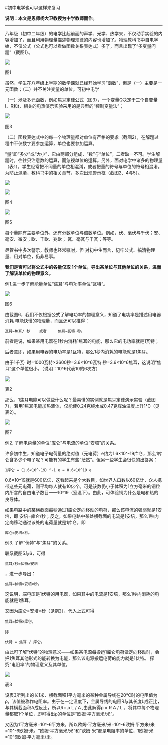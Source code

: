 #初中电学也可以这样来复习

**说明：本文是恩师杨大卫教授为中学教师而作。**

---------------------------

八年级（初中二年级）的电学比起前面的声学、光学、热学来，不仅动手实验的内容增加了，而且利用物理量描述物理规律的内容也增加了。物理教科书中自电学始，不仅公式（公式也可以看做函数关系表达式）多了，而且出现了“多变量问题”（截图1）。

![](./pics/c1.png)

图1

虽然，学生在八年级上学期的数学课就已经开始学习“函数”，但是（一）主要是一元函数；（二）并不关注变量的单位。可初中电学

（一）涉及多元函数，例如焦耳定律公式（图3），一个变量Q决定于三个自变量I、R和t，相关的电热演示实验采用的是典型的“控制变量法”； 

![](./pics/c2.png)

图3

（二）函数表达式中的每一个物理量都对单位有严格的要求（截图2），在解题过程中不仅数字要参加运算，单位也要参加运算。

“量”即“多少”或“大小”，它由两部分组成，“数”与“单位”，二者缺一不可。学生解题时，往往只注意数的运算，而忽视单位的运算。另外，面对电学中诸多的物理量（表1），学生经常把不同量的单位相混淆，或者把量的符号与单位的符号相混淆。为防止混淆，教科书中的相关章节，多次出现警示框（截图2、4与5）。

![](./pics/c3.png)

![](./pics/c4.png)

图4

![](./pics/c5.png)

图5

每个量除有主要单位外，还有分数单位与倍数单位。例如，伏、毫伏与千伏；安、毫安、微安；欧、千欧、兆欧； 瓦、毫瓦与千瓦；等等。 　　　

尽管书中多次警示，教师也经常嘱咐，但 对初中生而言，记牢公式、搞清物理量、用对单位，仍非易事。 　　　

**我们是否可以将公式中的各量仅取 1个单位，导出某单位与其他单位的关系，进而了解该单位的物理意义。**

例1.进一步了解能量单位“焦耳”与电功率单位“瓦特”。

![](./pics/c6.png)

图6

由截图6，我们不仅根据公式了解电功率的物理意义，知道了电功率是描述用电器消耗 电能快慢的物理量，而且还可以推得：

    瓦特=焦耳/ 秒    或者     焦耳=瓦特·秒。

前者是说，如果某用电器在1秒内消耗1焦耳的电能，那么它的电功率就是1瓦特；

后者意即，如果用电器的电功率是1瓦特，那么1秒内消耗的电能就是1焦耳。

由于1千瓦· 时=1000瓦特×3600秒=3.6×10^6瓦特·秒=3.6×10^6焦耳，这说明“焦耳”这个单位很小。（说明：10^6代表10的6次方）

![](./pics/c7.png)

表2

那么，1焦耳电能可以做些什么呢？最易懂的实例就是焦耳定律演示实验（截图7），若用1焦耳电能加热液体，仅能使0.24克纯水或0.47克煤油温度上升1℃（见表2）。

![](./pics/c8.png)

图7

例2. 了解电荷量的单位“库仑”与电流的单位“安培”的关系。 　　　

许多初中生，知道电子电荷量的绝对值（元电荷）e约为1.6×10^-19库仑，那么1库仑含多少个电子呢？可能有的学生有些“茫然”。但另一些学生会很快的出答案：

    1库仑 =（1.6×10^-19）^-1 e = 0.6×10^19 e  

0.6×10^19就是600亿亿，这看起来是个大数目，如世界人口数以60亿计，众人携带这些元电荷，则平均每人就有10亿个。可是该数仍小于体积为1立方毫米的铜粒内所含的自由电子数目——10^19（室温下）。由此，可体验铜为什么是电和热的良导体。 　　　

如果电路中的某横截面每秒通过1库仑定向移动的电荷，那么该电流的强弱就是1安培，即 安培=库仑/秒；反之，如果电路中某处横截面的电流是1安培，那么1秒内定向移动通过该处的电荷量就是1库仑，即 

    库仑=安培×秒。    

例3. 了解“伏特”与“焦耳”的关系。 　　　

联系截图5与6，可得 

    焦耳/秒=伏特×安培

，进一步导出： 　　　　　　　　　　　　　

    焦耳=伏特×安培×秒。        

这说明，端电压是1伏特的用电器，如果其中的电流是1安培，那么1秒内消耗的电能就是1焦耳。 　　

又因为库仑=安培×秒（见例2），代入上式可得

    焦耳=伏特×库仑，

即 　　                    

    伏特 = 焦耳 / 库仑。 　　

由此可了解“伏特”的物理意义——如果某电源每搬运1库仑电荷做定向移动时，会把1焦耳其他形式的能转换为电能，那么该电源搬运电荷的能力就是1伏特。 探究“电阻率”的物理意义及其单位。

![](./pics/c9.png)

表3

设表3所列出的长1米、横截面积1平方毫米的某种金属导线在20℃时的电阻值为ρ，该值被称作电阻率。由于在一定温度下，金属导线的电阻R与其长度L成正比，与其横截面积A成反比，所以R= ρ L / A ,由此解得ρ = R A / L ，将其中每个物理量都取1个单位，即可得出ρ的单位是“欧姆·平方毫米/米”。

又因为1平方毫米=10^-6平方米，所以欧姆·平方毫米/米=10^-6欧姆·平方米/米 =10^-6欧姆·米。“欧姆·平方毫米/米”和“欧姆·米”都是电阻率的单位，1欧姆·米=10^6欧姆·平方毫米/米。

